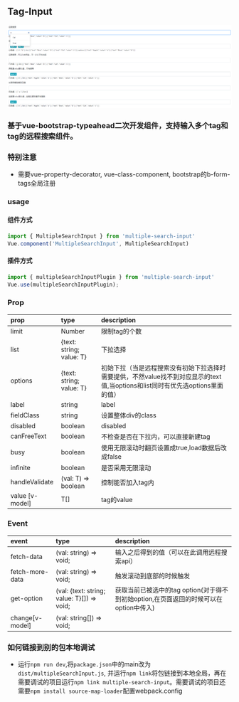 ## Tag-Input
![示例](https://github.com/cyanxxx/multiple-search-input/blob/v1.0/examples.png)
### 基于vue-bootstrap-typeahead二次开发组件，支持输入多个tag和tag的远程搜索组件。

### 特别注意
- 需要vue-property-decorator, vue-class-component, bootstrap的b-form-tags全局注册


### usage
#### 组件方式

```javascript
import { MultipleSearchInput } from 'multiple-search-input' 
Vue.component('MultipleSearchInput', MultipleSearchInput) 
````
#### 插件方式

```javascript
import { multipleSearchInputPlugin } from 'multiple-search-input'
Vue.use(multipleSearchInputPlugin);
```
### Prop
|  prop   | type  |  description |
| :----   | :----   | :----  |
| limit  | Number | 限制tag的个数 |
| list  | {text: string; value: T}<T> | 下拉选择 |
| options  | {text: string; value: T}<T> | 初始下拉（当是远程搜索没有初始下拉选择时需要提供，不然value找不到对应显示的text值,当options和list同时有优先选options里面的值） |
| label  | string | label |
| fieldClass  | string | 设置整体div的class |
| disabled  | boolean | disabled |
| canFreeText  | boolean | 不检查是否在下拉内，可以直接新建tag |
| busy| boolean | 使用无限滚动时翻页设置成true,load数据后改成false|
| infinite| boolean | 是否采用无限滚动 |
| handleValidate  | (val: T) => boolean | 控制能否加入tag内
| value [v-model] | T[] | tag的value

### Event
|  event   | type  |  description |
| :----   | :----   | :----  |
| fetch-data  | (val: string) => void; | 输入之后得到的值（可以在此调用远程搜索api） |
| fetch-more-data | (val: string) => void; | 触发滚动到底部的时候触发 | 
| get-option | (val: {text: string; value: T}<T>[]) => void; | 获取当前已被选中的tag option(对于得不到初始option,在页面返回的时候可以在option中传入) |
| change[v-model] | (val: string[]) => void; |  |

### 如何链接到别的包本地调试
- 运行`npm run dev`,将`package.json`中的main改为`dist/multipleSearchInput.js`, 并运行`npm link`将包链接到本地全局，再在需要调试的项目运行`npm link multiple-search-input`。需要调试的项目还需要`npm install source-map-loader`配置webpack.config